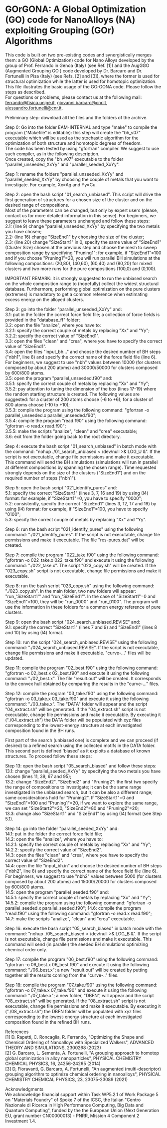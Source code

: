 # GOrGONA: A Global Optimization (GO) code for NanoAlloys (NA) exploiting Grouping (GOr) Algorithms
This code is built on two pre-existing codes and synergistically merges them: a GO (Global Optimization) code for Nano Alloys developed by the group of Prof. Ferrando in Genoa (Italy) (see Ref. [1]) and the AugGGO (Augmented Grouping GO ) code developed by Dr. Barcaro and Dr. Fortunelli in Pisa (Italy) (see Refs. [2] and [3]), where the former is used for structural optimization while the latter is used for homotopic optimization.\
This file illustrates the basic usage of the GOrGONA code. Please follow the steps as described. \
For questions or problems, please contact us at the following mail: ferrando@fisica.unige.it, giovanni.barcaro@cnr.it, alessandro.fortunelli@cnr.it.

Preliminary step: download all the files and the folders of the archive.

Step 0: Go into the folder EAM-INTERNAL and type "make" to compile the program ("Makefile" is editable): this step will create the "bh_v07" executable which will be used as the stochastic algorithm for the optimization of both structure and homotopic degrees of freedom. \
The code has been tested by using "gfortran" compiler. We suggest to use such compiler, as in the following description. \
Once created, copy the "bh_v07" executable to the folder "parallel_unseeded_XxYy" and "parallel_seeded_XxYy".

Step 1: rename the folders "parallel_unseeded_XxYy" and "parallel_seeded_XxYy" by choosing the couple of metals that you want to investigate. For example, Xx=Ag and Yy=Cu.

Step 2: open the bash script "01_search_unbiased". This script will drive the first generation of structures for a chosen size of the cluster and on the desired range of compositions. \
Most of the parameters can be changed, but only by expert users (please, contact us for more detailed information in this sense). For beginners, we suggest to leave these parameters unchanged and follow these steps:\
2.1: (line 9) change "parallel_unseeded_XxYy" by specifying the two metals you have chosen;\
2.2: (line 16) change "SizeEnd1" by choosing the size of the cluster;\
2.3: (line 20) change "SizeStart1" in 0, specify the same value of "SizeEnd1" (Cluster Size) chosen at the previous step and choose the mesh to sweep composition range by specifying "Pruning1": for example, if "SizeEnd1"=100 and if you choose "Pruning1"=20, you will run parallel BH simulations at the following compositions: (20,80), (40,60), (60,40) and (80,20) for mixed clusters and two more runs for the pure compositions (100,0) and (0,100).

IMPORTANT REMARK: it is strongly suggested to run the unbiased search on the whole composition range to (hopefully) collect the widest structural database. Furthermore, performing global optimization on the pure clusters (extremes) is mandatory to get a common reference when estimating excess energy on the alloyed clusters.

Step 3: go into the folder "parallel_unseeded_XxYy" and:\
3.1: put in the folder the correct force field file; a collection of force fields is provided in the "database_ff" folder;\
3.2: open the file "analize", where you have to:\
3.2.1: specify the correct couple of metals by replacing "Xx" and "Yy"; \
3.2.2: specify the correct value of "SizeEnd1".\
3.3: open the files "clean" and "crea", where you have to specify the correct value of "SizeEnd1".\
3.4: open the files "input_bh..." and choose the desired number of BH steps ("nbh1", line 8) and specify the correct name of the force field file (line 6). For beginners, we suggest to use "nbh" values between 10000 (for clusters composed by about 200 atoms) and 30000/50000 for clusters composed by 600/800 atoms.\
3.5: open the program "parallel_unseeded.f90" and:\
3.5.1: specify the correct couple of metals by replacing "Xx" and "Yy";\
3.5.2: pay attention to tuning the dimension of the box (lines 17-19) where the random starting structure is created. The following values are suggested: for a cluster of 200 atoms choose (-6 to +6); for a cluster of 800 atoms choose (-10 to +10);\
3.5.3: compile the program using the following command: "gfortran -o parallel_unseeded.x parallel_unseeded.f90";\
3.5.4: compile the program "read.f90" using the following command: "gfortran -o read.x read.f90";\
3.5.5: make the scripts "analize", "clean" and "crea" executable;\
3.6: exit from the folder going back to the root directory.

Step 4: execute the bash script "01_search_unbiased" in batch mode with the command: "nohup ./01_search_unbiased < /dev/null >& LOG_U &". If the script is not executable, change file permissions and make it executable. This command will send the BH simulations (simulations will run in parallel at different compositions by spanning the chosen range). Time requested strongly depends on the size of the clusters ("SizeEnd1") and on the required number of steps ("nbh1").

Step 5: open the bash script "021_identify_pures" and: \
5.1: specify the correct "SizeStart1" (lines 3, 7, 16 and 19) by using (I4) format: for example, if "SizeStart1"=0, you have to specify "0000";\
5.2: consistently, specify the correct "SizeEnd1" (lines 3, 12, 17 and 19) by using (I4) format: for example, if "SizeEne1"=100, you have to specify "0100";\
5.3: specify the correct couple of metals by replacing "Xx" and "Yy".

Step 6: run the bash script "021_identify_pures" using the following command: "./021_identify_pures". If the script is not executable, change file permissions and make it executable. The file "res-pures.dat" will be created.

Step 7: compile the program "022_take.f90" using the following command: "gfortran -o 022_take.x 022_take.f90" and execute it using the following command: "./022_take.x". The script "023_copy.sh" will be created. If the "023_copy.sh" script is not executable, change file permissions and make it executable.

Step 8: run the bash script "023_copy.sh" using the following command: "./023_copy.sh". In the main folder, two new folders will appear: "run_'SizeStart1'" and "run_'SizeEnd1'". In the case of "SizeStart1"=0 and "SizeEnd1"=100, they will be "run_0000" and "run_0100". The program will use the information in these folders for a common energy reference of pure clusters.

Step 9: open the bash script "024_search_unbiased.REVISE" and: \
9.1: specify the correct "SizeStart1" (lines 7 and 9) and "SizeEnd1" (lines 8 and 10) by using (I4) format.

Step 10: run the script "024_search_unbiased.REVISE" using the following command: "./024_search_unbiased.REVISE". If the script is not executable, change file permissions and make it executable. "curve-..." files will be updated.

Step 11: compile the program "02_best.f90" using the following command: "gfortran -o 02_best.x 02_best.f90" and execute it using the following command: "./02_best.x". The file "result.out" will be created. It corresponds to the convex hull obtained by comparing the results in the "curve-..." files.

Step 12: compile the program "03_take.f90" using the following command: "gfortran -o 03_take.x 03_take.f90" and execute it using the following command: "./03_take.x". The "DATA" folder will appear and the script "04_extract.sh" will be generated. If the "04_extract.sh" script is not executable, change file permissions and make it executable. By executing it ("./04_extract.sh") the DATA folder will be populated with xyz files corresponding to the lowest-energy structure at each investigated composition found in the BH runs.

First part of the search (unbiased one) is complete and we can proceed (if desired) to a refined search using the collected motifs in the DATA folder. This second part is defined 'biased' as it exploits a database of known structures. To proceed follow these steps:

Step 13: open the bash script "05_search_biased" and follow these steps:\
13.1: change "parallel_seeded_XxYy" by specifying the two metals you have chosen (lines 11, 39, 67 and 95);\
13.2: change "SizeEnd2", "SizeEnd2" and "Pruning2": the first two specify the range of compositions to investigate; it can be the same range investigated in the unbiased search, but it can be also a different range; same considerations hold for "Pruning2". If "SizeStart1"=0 and "SizeEnd1"=100 and "Pruning1"=20, if we want to explore the same range, we can set "SizeStart2"=20, "SizeEnd2"=80 and "Pruning2"=20;\
13.3: change also "SizeStart1" and "SizeEnd1" by using (I4) format (see Step 5.1).

Step 14: go into the folder "parallel_seeded_XxYy" and:\
14.1: put in the folder the correct force field file; \
14.2: open the file "analize", where you have to:\
14.2.1: specify the correct couple of metals by replacing "Xx" and "Yy"; \
14.2.2: specify the correct value of "SizeEnd2".\
14.3: open the files "clean" and "crea", where you have to specify the correct value of "SizeEnd2".\
14.4: open the file "input_bh.in" and choose the desired number of BH steps ("nbh2", line 8) and specify the correct name of the force field file (line 6). For beginners, we suggest to use "nbh2" values between 5000 (for clusters composed by about 200 atoms) and 15000/20000 for clusters composed by 600/800 atoms.\
14.5: open the program "parallel_seeded.f90" and:\
14.5.1: specify the correct couple of metals by replacing "Xx" and "Yy";\
14.5.2: compile the program using the following command: "gfortran -o parallel_seeded.x parallel_seeded.f90";
14.6: compile the program "read.f90" using the following command: "gfortran -o read.x read.f90";
14.7: make the scripts "analize", "clean" and "crea" executable.

Step 16: execute the bash script "05_search_biased" in batch mode with the command: "nohup ./05_search_biased < /dev/null >& LOG_B &".  If the script is not executable, change file permissions and make it executable. This command will send (in parallel) the seeded BH simulations optimizing chemical order only. 

Step 17: compile the program "06_best.f90" using the following command: "gfortran -o 06_best.x 06_best.f90" and execute it using the following command: "./06_best.x"; a new "result.out" will be created by putting together all the results coming from the "curve-.." files.

Step 18: compile the program "07_take.f90" using the following command: "gfortran -o 07_take.x 07_take.f90" and execute it using the following command: "./07_take.x"; a new folder, "DBFN", will appear and the script "08_extract.sh" will be generated.  If the "08_extract.sh" script is not executable, change file permissions and make it executable. By executing it ("./08_extract.sh") the DBFN folder will be populated with xyz files corresponding to the lowest-energy structure at each investigated composition found in the refined BH runs.

References\
[1] D. Rapetti, C. Roncaglia, R. Ferrando, "Optimizing the Shape and Chemical Ordering of Nanoalloys with Specialized Walkers", ADVANCED THEORY AND SIMULATIONS, 2300268 (2023)\
[2] G. Barcaro, L. Sementa, A. Fortunelli, "A grouping approach to homotop global optimization in alloy nanoparticles", PHYSICAL CHEMISTRY CHEMICAL PHYSICS, 16, 24256-24265 (2014)\
[3] D, Fioravanti, G. Barcaro, A. Fortunelli, "An augmented (multi-descriptor) grouping algorithm to optimize chemical ordering in nanoalloys", PHYSICAL CHEMISTRY CHEMICAL PHYSICS, 23, 23075-23089 (2021)

Acknowledgments\
We acknowledge financial support within Task WP5.2.1 of Work Package 5 on "Materials Foundry" of Spoke 7 of the ICSC, the Italian "Centro Nazionale di Ricerca in High Performance Computing, Big Data and Quantum Computing", funded by the the European Union (Next Generation EU, grant number CN00000013) - PNRR, Mission 4 Component 2 Investment 1.4.
